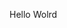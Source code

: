Hello Wolrd































































































































































































































































































































































































